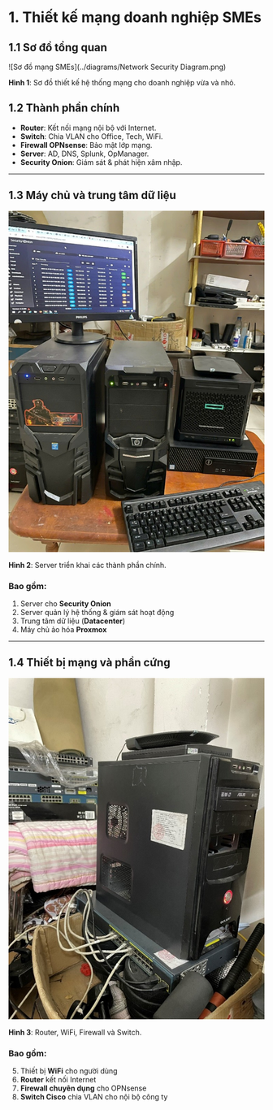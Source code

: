 # 1. Thiết kế mạng doanh nghiệp SMEs

## 1.1 Sơ đồ tổng quan
![Sơ đồ mạng SMEs](../diagrams/Network Security Diagram.png)

**Hình 1**: Sơ đồ thiết kế hệ thống mạng cho doanh nghiệp vừa và nhỏ.

## 1.2 Thành phần chính
- **Router**: Kết nối mạng nội bộ với Internet.
- **Switch**: Chia VLAN cho Office, Tech, WiFi.
- **Firewall OPNsense**: Bảo mật lớp mạng.
- **Server**: AD, DNS, Splunk, OpManager.
- **Security Onion**: Giám sát & phát hiện xâm nhập.

---

## 1.3 Máy chủ và trung tâm dữ liệu
![Server](../diagrams/Server.png)

**Hình 2**: Server triển khai các thành phần chính.

### Bao gồm:
1. Server cho **Security Onion**  
2. Server quản lý hệ thống & giám sát hoạt động  
3. Trung tâm dữ liệu (**Datacenter**)  
4. Máy chủ ảo hóa **Proxmox**  

---

## 1.4 Thiết bị mạng và phần cứng
![Các phần cứng khác](../diagrams/Server2.jpg)

**Hình 3**: Router, WiFi, Firewall và Switch.

### Bao gồm:
5. Thiết bị **WiFi** cho người dùng  
6. **Router** kết nối Internet  
7. **Firewall chuyên dụng** cho OPNsense  
8. **Switch Cisco** chia VLAN cho nội bộ công ty  



